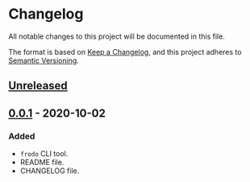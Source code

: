 # Changelog

All notable changes to this project will be documented in this file.

The format is based on [Keep a Changelog](https://keepachangelog.com/en/1.0.0/),
and this project adheres to [Semantic Versioning](https://semver.org/spec/v2.0.0.html).

## [Unreleased]

## [0.0.1] - 2020-10-02
### Added
- `frodo` CLI tool.
- README file.
- CHANGELOG file.

[unreleased]: https://github.com/rjfd/sesdev/compare/v0.0.1...HEAD
[0.0.1]: https://github.com/rjfd/sesdev/releases/tag/v0.0.1
